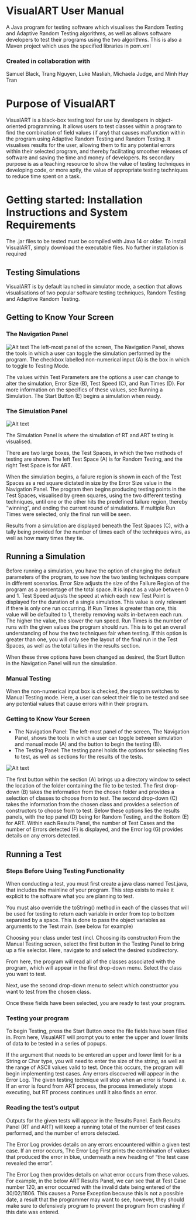 # VisualART User Manual
A Java program for testing software which visualises the Random Testing and Adaptive Random Testing algorithms,
as well as allows software developers to test their programs using the two algorithms.
This is also a Maven project which uses the specified libraries in pom.xml
### Created in collaboration with
Samuel Black,
Trang Nguyen,
Luke Masliah,
Michaela Judge, and 
Minh Huy Tran

# Purpose of VisualART
VisualART is a black-box testing tool for use by developers in object-oriented programming. It allows users to test classes within a program to find the combination of field values (if any) that causes malfunction within the program using Adaptive Random Testing and Random Testing. It visualises results for the user, allowing them to fix any potential errors within their selected program, and thereby facilitating smoother releases of software and saving the time and money of developers. 
Its secondary purpose is as a teaching resource to show the value of testing techniques in developing code, or more aptly, the value of appropriate testing techniques to reduce time spent on a task.

# Getting started: Installation Instructions and System Requirements
The .jar files to be tested must be compiled with Java 14 or older.
To install VisualART, simply download the executable files. No further installation is required

## Testing Simulations
VisualART is by default launched in simulator mode, a section that allows visualisations of two popular software testing techniques, Random Testing and Adaptive Random Testing.
 
## Getting to Know Your Screen
### The Navigation Panel
![Alt text](https://github.com/TrangNgyn/University-Assignments/blob/master/Java%20Projects/RTandART-master/Snapshots/Navigation%20Panel.png?raw=true "The Navigation Panel")
The left-most panel of the screen, The Navigation Panel, shows the tools in which a user can toggle the simulation performed by the program. The checkbox labelled non-numerical input (A) is the box in which to toggle to Testing Mode.

The values within Test Parameters are the options a user can change to alter the simulation, Error Size (B), Test Speed (C), and Run Times (D).
For more information on the specifics of these values, see Running a Simulation.
The Start Button (E) begins a simulation when ready.

### The Simulation Panel
 ![Alt text](https://github.com/TrangNgyn/University-Assignments/blob/master/Java%20Projects/RTandART-master/Snapshots/Simulation%20Panel.png?raw=true "The Simulation Panel")
 
The Simulation Panel is where the simulation of RT and ART testing is visualised.

There are two large boxes, the Test Spaces, in which the two methods of testing are shown. 
The left Test Space (A) is for Random Testing, and the right Test Space is for ART.

When the simulation begins, a failure region is shown in each of the Test Spaces as a red square dictated in size by the Error Size value in the Navigation Panel. The program then begins producing testing points in the Test Spaces, visualised by green squares, using the two different testing techniques, until one or the other hits the predefined failure region, thereby “winning”, and ending the current round of simulations. If multiple Run Times were selected, only the final run will be seen.
 
Results from a simulation are displayed beneath the Test Spaces (C), with a tally being provided for the number of times each of the techniques wins, as well as how many times they tie.
 
## Running a Simulation
Before running a simulation, you have the option of changing the default parameters of the program, to see how the two testing techniques compare in different scenarios.
Error Size adjusts the size of the Failure Region of the program as a percentage of the total space. It is input as a value between 0 and 1.
Test Speed adjusts the speed at which each new Test Point is displayed for the duration of a single simulation. This value is only relevant if there is only one run occurring. If Run Times is greater than one, this value will be defaulted to 1, thereby removing waits in-between each run. The higher the value, the slower the run speed.
Run Times is the number of runs with the given values the program should run. This is to get an overall understanding of how the two techniques fair when testing. If this option is greater than one, you will only see the layout of the final run in the Test Spaces, as well as the total tallies in the results section.
 
When these three options have been changed as desired, the Start Button in the Navigation Panel will run the simulation.

### Manual Testing
When the non-numerical input box is checked, the program switches to Manual Testing mode. Here, a user can select their file to be tested and see any potential values that cause errors within their program.
 
### Getting to Know Your Screen
- The Navigation Panel: The left-most panel of the screen, The Navigation Panel, shows the tools in which a user can toggle between simulation and manual mode (A) and the button to begin the testing (B).
- The Testing Panel: The testing panel holds the options for selecting files to test, as well as sections for the results of the tests.

![Alt text](https://github.com/TrangNgyn/University-Assignments/blob/master/Java%20Projects/RTandART-master/Snapshots/TestingPanel.png?raw=true "The Testing Panel")

The first button within the section (A) brings up a directory window to select the location of the folder containing the file to be tested.
The first drop-down (B) takes the information from the chosen folder and provides a selection of classes to choose from to test.
The second drop-down (C) takes the information from the chosen class and provides a selection of constructors to choose from to test.
Below these options lies the results panels, with the top panel (D) being for Random Testing, and the Bottom (E) for ART. Within each Results Panel, the number of Test Cases and the number of Errors detected (F) is displayed, and the Error log (G) provides details on any errors detected.

## Running a Test
### Steps Before Using Testing Functionality
When conducting a test, you must first create a java class named Test.java, that includes the mainline of your program.
This step exists to make it explicit to the software what you are planning to test.

You must also override the toString() method in each of the classes that will be used for testing to return each variable in order from top to bottom separated by a space. This is done to pass the object variables as arguments to the Test main. (see below for example)

Choosing your class under test (incl. Choosing its constructor)
From the Manual Testing screen, select the first button in the Testing Panel to bring up a file selector. Here, navigate to and select the desired subdirectory.

From here, the program will read all of the classes associated with the program, which will appear in the first drop-down menu. Select the class you want to test.
 
Next, use the second drop-down menu to select which constructor you want to test from the chosen class.
 
Once these fields have been selected, you are ready to test your program.
 
### Testing your program
To begin Testing, press the Start Button once the file fields have been filled in. From here, VisualART will prompt you to enter the upper and lower limits of data to be tested in a series of popups.

If the argument that needs to be entered an upper and lower limit for is a String or Char type, you will need to enter the size of the string, as well as the range of ASCII values valid to test.
Once this occurs, the program will begin implementing test cases. Any errors discovered will appear in the Error Log. The given testing technique will stop when an error is found. i.e. If an error is found from ART process, the process immediately stops executing, but RT process continues until it also finds an error.
 
### Reading the test’s output
Outputs for the given tests will appear in the Results Panel. Each Results Panel (RT and ART) will keep a running total of the number of test cases performed, and the number of errors detected.
 
The Error Log provides details on any errors encountered within a given test case. If an error occurs, The Error Log First prints the combination of values that produced the error in blue, underneath a new heading of “the test case revealed the error”.

The Error Log then provides details on what error occurs from these values.
For example, in the below ART Results Panel, we can see that at Test Case number 120, an error occurred with the invalid date being entered of the 30/02/1806. This causes a Parse Exception because this is not a possible date, a result that the programmer may want to see, however, they should make sure to defensively program to prevent the program from crashing if this date was entered.